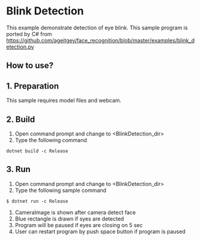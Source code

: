﻿# Blink Detection

This example demonstrate detection of eye blink.
This sample program is ported by C# from https://github.com/ageitgey/face_recognition/blob/master/examples/blink_detection.py

## How to use?

## 1. Preparation

This sample requires model files and webcam.

## 2. Build

1. Open command prompt and change to &lt;BlinkDetection_dir&gt;
1. Type the following command
````
dotnet build -c Release
````

## 3. Run

1. Open command prompt and change to &lt;BlinkDetection_dir&gt;
1. Type the following sample command
````
$ dotnet run -c Release
````
1. CameraImage is shown after camera detect face
1. Blue rectangle is drawn if syes are detected
1. Program will be paused if eyes are closing on 5 sec
1. User can restart program by push space button if program is paused